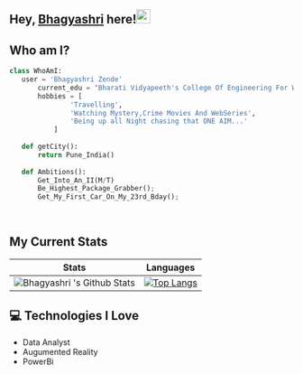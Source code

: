 ## Hey, [Bhagyashri](https://www.linkedin.com/in/bhagyashrizende/)  here!<img src="https://media.giphy.com/media/hvRJCLFzcasrR4ia7z/giphy.gif" width="25px">
 ## Who am I?
 ```python
 class WhoAmI:
 	user = 'Bhagyashri Zende'
		current_edu = "Bharati Vidyapeeth's College Of Engineering For Women,Pune"
		hobbies = [
				'Travelling',
				'Watching Mystery,Crime Movies And WebSeries',
				'Being up all Night chasing that ONE AIM...'
			]
	
	def getCity():
		return Pune_India()
	
	def Ambitions():
		Get_Into_An_II(M/T)
		Be_Highest_Package_Grabber();
		Get_My_First_Car_On_My_23rd_Bday();
		
	
 ```
## My Current Stats

Stats | Languages
------| ----------
![Bhagyashri 's Github Stats](https://github-readme-stats.vercel.app/api?username=Bhagya3009&show_icons=true&theme=midnight-purple) |  [![Top Langs](https://github-readme-stats.vercel.app/api/top-langs/?username=Bhagya3009&layout=compact&theme=midnight-purple&langs_count=5)](https://github.com/Bhagya3009/github-readme-stats)

 ## :computer: Technologies I Love

* Data Analyst
* Augumented Reality
* PowerBi
